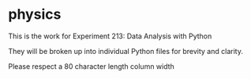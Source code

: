 # physics

This is the work for Experiment 213: Data Analysis with Python

They will be broken up into individual Python files for brevity and clarity.

Please respect a 80 character length column width
